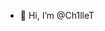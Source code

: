 - 👋 Hi, I’m @Ch1lleT
<!---
Ch1lleT/Ch1lleT is a ✨ special ✨ repository because its `README.md` (this file) appears on your GitHub profile.
You can click the Preview link to take a look at your changes.
--->
